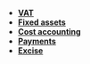 - **[VAT](https://docs.erp.net/tech/modules/financials/VAT/index.html)**
- **[Fixed assets](https://docs.erp.net/tech/modules/financials/fixed-assets/index.html)**
- **[Cost accounting](https://docs.erp.net/tech/modules/financials/cost-accounting/index.html)**
- **[Payments](https://docs.erp.net/tech/modules/financials/payments/index.html)**
- **[Excise](https://docs.erp.net/tech/modules/financials/excise/index.html)**
